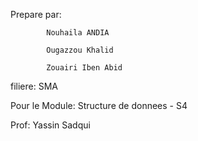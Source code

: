Prepare par: 
            
            Nouhaila ANDIA

            Ougazzou Khalid

            Zouairi Iben Abid

filiere: SMA

Pour le Module: Structure de donnees - S4

Prof: Yassin Sadqui
